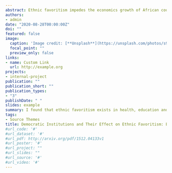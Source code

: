 ```yaml
---
abstract: Ethnic favoritism impedes the economics growth of African country. This paper investigates the existence of ethnic favoritism in 21 sub-Saharan African countries. It also examines whether democratic institutions, through checks and balances, affect ethnic favoritism. Using the Demographic and Health surveys (DHS) from 21 African countries, and in line with the literature on ethnic favoritism, I found that ethnic favoritism exists in education, electrification, wealth, and infant mortality. I also found that democratic institutions curb ethnic favoritism.
authors:
- admin
date: "2020-08-28T00:00:00Z"
doi: ""
featured: false
image:
  caption: 'Image credit: [**Unsplash**](https://unsplash.com/photos/s9CC2SKySJM)'
  focal_point: ""
  preview_only: false
links:
- name: Custom Link
  url: http://example.org
projects:
- internal-project
publication: ""
publication_short: ""
publication_types:
- "3"
publishDate: " "
slides: example
summary: I found that ethnic favoritism exists in health, education and wealth. I also found strong evidence suggesting that democratic institutions curb a leader's ability to favor their own ethnic group.
tags:
- Source Themes
title: Democratic Institutions and Their Effect on Ethnic Favoritism: Evidence from Sub Saharan Africa
#url_code: '#'
#url_dataset: '#'
#url_pdf: http://arxiv.org/pdf/1512.04133v1
#url_poster: '#'
#url_project: ""
#url_slides: ""
#url_source: '#'
#url_video: '#'
---
```

